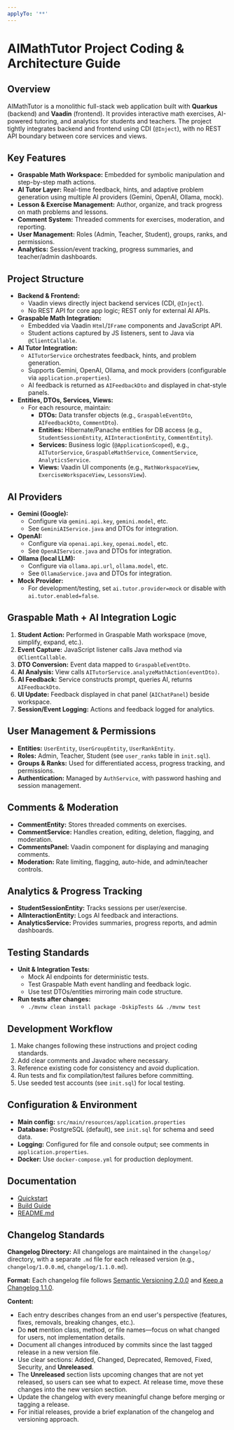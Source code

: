 ```yaml
---
applyTo: '**'
---
```


# AIMathTutor Project Coding & Architecture Guide

## Overview

AIMathTutor is a monolithic full-stack web application built with **Quarkus** (backend) and **Vaadin** (frontend). It provides interactive math exercises, AI-powered tutoring, and analytics for students and teachers. The project tightly integrates backend and frontend using CDI (`@Inject`), with no REST API boundary between core services and views.

## Key Features

- **Graspable Math Workspace:** Embedded for symbolic manipulation and step-by-step math actions.
- **AI Tutor Layer:** Real-time feedback, hints, and adaptive problem generation using multiple AI providers (Gemini, OpenAI, Ollama, mock).
- **Lesson & Exercise Management:** Author, organize, and track progress on math problems and lessons.
- **Comment System:** Threaded comments for exercises, moderation, and reporting.
- **User Management:** Roles (Admin, Teacher, Student), groups, ranks, and permissions.
- **Analytics:** Session/event tracking, progress summaries, and teacher/admin dashboards.

## Project Structure

- **Backend & Frontend:**
  - Vaadin views directly inject backend services (CDI, `@Inject`).
  - No REST API for core app logic; REST only for external AI APIs.
- **Graspable Math Integration:**
  - Embedded via Vaadin `Html`/`IFrame` components and JavaScript API.
  - Student actions captured by JS listeners, sent to Java via `@ClientCallable`.
- **AI Tutor Integration:**
  - `AITutorService` orchestrates feedback, hints, and problem generation.
  - Supports Gemini, OpenAI, Ollama, and mock providers (configurable via `application.properties`).
  - AI feedback is returned as `AIFeedbackDto` and displayed in chat-style panels.
- **Entities, DTOs, Services, Views:**
  - For each resource, maintain:
    - **DTOs:** Data transfer objects (e.g., `GraspableEventDto`, `AIFeedbackDto`, `CommentDto`).
    - **Entities:** Hibernate/Panache entities for DB access (e.g., `StudentSessionEntity`, `AIInteractionEntity`, `CommentEntity`).
    - **Services:** Business logic (`@ApplicationScoped`), e.g., `AITutorService`, `GraspableMathService`, `CommentService`, `AnalyticsService`.
    - **Views:** Vaadin UI components (e.g., `MathWorkspaceView`, `ExerciseWorkspaceView`, `LessonsView`).

## AI Providers

- **Gemini (Google):**
  - Configure via `gemini.api.key`, `gemini.model`, etc.
  - See `GeminiAIService.java` and DTOs for integration.
- **OpenAI:**
  - Configure via `openai.api.key`, `openai.model`, etc.
  - See `OpenAIService.java` and DTOs for integration.
- **Ollama (local LLM):**
  - Configure via `ollama.api.url`, `ollama.model`, etc.
  - See `OllamaService.java` and DTOs for integration.
- **Mock Provider:**
  - For development/testing, set `ai.tutor.provider=mock` or disable with `ai.tutor.enabled=false`.

## Graspable Math + AI Integration Logic

1. **Student Action:** Performed in Graspable Math workspace (move, simplify, expand, etc.).
2. **Event Capture:** JavaScript listener calls Java method via `@ClientCallable`.
3. **DTO Conversion:** Event data mapped to `GraspableEventDto`.
4. **AI Analysis:** View calls `AITutorService.analyzeMathAction(eventDto)`.
5. **AI Feedback:** Service constructs prompt, queries AI, returns `AIFeedbackDto`.
6. **UI Update:** Feedback displayed in chat panel (`AIChatPanel`) beside workspace.
7. **Session/Event Logging:** Actions and feedback logged for analytics.

## User Management & Permissions

- **Entities:** `UserEntity`, `UserGroupEntity`, `UserRankEntity`.
- **Roles:** Admin, Teacher, Student (see `user_ranks` table in `init.sql`).
- **Groups & Ranks:** Used for differentiated access, progress tracking, and permissions.
- **Authentication:** Managed by `AuthService`, with password hashing and session management.

## Comments & Moderation

- **CommentEntity:** Stores threaded comments on exercises.
- **CommentService:** Handles creation, editing, deletion, flagging, and moderation.
- **CommentsPanel:** Vaadin component for displaying and managing comments.
- **Moderation:** Rate limiting, flagging, auto-hide, and admin/teacher controls.

## Analytics & Progress Tracking

- **StudentSessionEntity:** Tracks sessions per user/exercise.
- **AIInteractionEntity:** Logs AI feedback and interactions.
- **AnalyticsService:** Provides summaries, progress reports, and admin dashboards.

## Testing Standards

- **Unit & Integration Tests:**
  - Mock AI endpoints for deterministic tests.
  - Test Graspable Math event handling and feedback logic.
  - Use test DTOs/entities mirroring main code structure.
- **Run tests after changes:**
  - `./mvnw clean install package -DskipTests && ./mvnw test`

## Development Workflow

1. Make changes following these instructions and project coding standards.
2. Add clear comments and Javadoc where necessary.
3. Reference existing code for consistency and avoid duplication.
4. Run tests and fix compilation/test failures before committing.
5. Use seeded test accounts (see `init.sql`) for local testing.

## Configuration & Environment

- **Main config:** `src/main/resources/application.properties`
- **Database:** PostgreSQL (default), see `init.sql` for schema and seed data.
- **Logging:** Configured for file and console output; see comments in `application.properties`.
- **Docker:** Use `docker-compose.yml` for production deployment.

## Documentation

- [Quickstart](docs/QUICKSTART.md)
- [Build Guide](docs/BUILD_GUIDE.md)
- [README.md](README.md)

## Changelog Standards

**Changelog Directory:** All changelogs are maintained in the `changelog/` directory, with a separate `.md` file for each released version (e.g., `changelog/1.0.0.md`, `changelog/1.1.0.md`).

**Format:** Each changelog file follows [Semantic Versioning 2.0.0](https://www.semver.org) and [Keep a Changelog 1.1.0](https://www.keepachangelog.com).

**Content:**

- Each entry describes changes from an end user's perspective (features, fixes, removals, breaking changes, etc.).
- Do **not** mention class, method, or file names—focus on what changed for users, not implementation details.
- Document all changes introduced by commits since the last tagged release in a new version file.
- Use clear sections: Added, Changed, Deprecated, Removed, Fixed, Security, and **Unreleased**.
- The **Unreleased** section lists upcoming changes that are not yet released, so users can see what to expect. At release time, move these changes into the new version section.
- Update the changelog with every meaningful change before merging or tagging a release.
- For initial releases, provide a brief explanation of the changelog and versioning approach.
